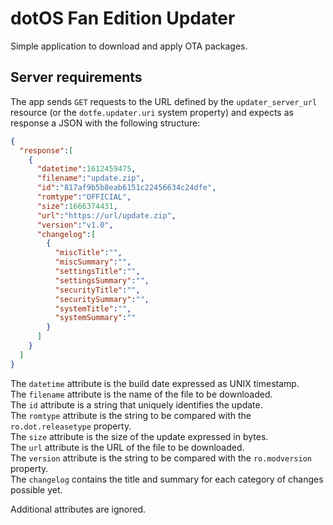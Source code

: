 dotOS Fan Edition Updater
=======
Simple application to download and apply OTA packages.


Server requirements
-------------------
The app sends `GET` requests to the URL defined by the `updater_server_url`
resource (or the `dotfe.updater.uri` system property) and expects as response
a JSON with the following structure:
```json
{
  "response":[
    {
      "datetime":1612459475,
      "filename":"update.zip",
      "id":"817af9b5b8eab6151c22456634c24dfe",
      "romtype":"OFFICIAL",
      "size":1666374431,
      "url":"https://url/update.zip",
      "version":"v1.0",
      "changelog":[
        {
          "miscTitle":"",
          "miscSummary":"", 
          "settingsTitle":"",
          "settingsSummary":"",
          "securityTitle":"",
          "securitySummary":"",
          "systemTitle":"",
          "systemSummary":""
        }
      ]
    }
  ]
}
```

The `datetime` attribute is the build date expressed as UNIX timestamp.  
The `filename` attribute is the name of the file to be downloaded.  
The `id` attribute is a string that uniquely identifies the update.  
The `romtype` attribute is the string to be compared with the `ro.dot.releasetype` property.  
The `size` attribute is the size of the update expressed in bytes.  
The `url` attribute is the URL of the file to be downloaded.  
The `version` attribute is the string to be compared with the `ro.modversion` property.  
The `changelog` contains the title and summary for each category of changes possible yet.

Additional attributes are ignored.
